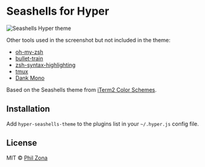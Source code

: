 # Seashells for Hyper

![Seashells Hyper theme](https://s3.amazonaws.com/hyper-seashells-screenshots/seashells.png)

Other tools used in the screenshot but not included in the theme:

- [oh-my-zsh](https://github.com/robbyrussell/oh-my-zsh)
- [bullet-train](https://github.com/caiogondim/bullet-train.zsh)
- [zsh-syntax-highlighting](https://github.com/zsh-users/zsh-syntax-highlighting)
- [tmux](https://github.com/tmux/tmux)
- [Dank Mono](https://dank.sh/)

Based on the Seashells theme from [iTerm2 Color Schemes](https://github.com/mbadolato/iTerm2-Color-Schemes).

## Installation

Add `hyper-seashells-theme` to the plugins list in your `~/.hyper.js` config file.

## License

MIT © [Phil Zona](https://github.com/pbzona)

